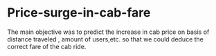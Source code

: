 # Price-surge-in-cab-fare
The main objective was to predict the increase in cab price on basis of distance traveled , amount of users,etc. so that we could deduce the correct fare of the cab ride.

